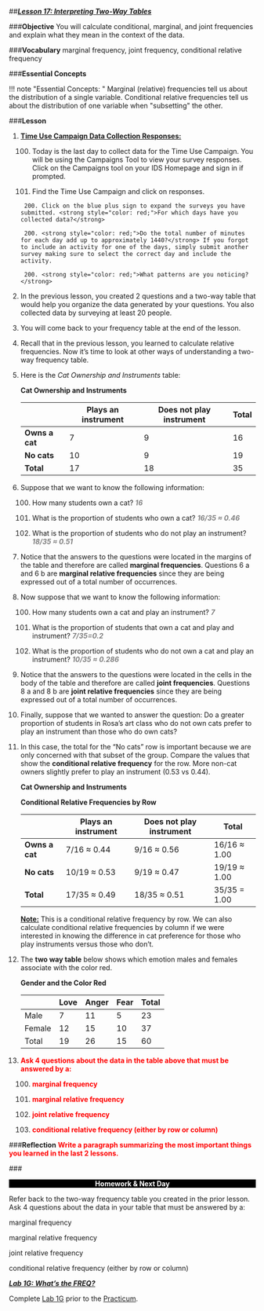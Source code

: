 ##***<u>Lesson 17: Interpreting Two-Way Tables</u>***

###**Objective**
You will calculate conditional, marginal, and joint frequencies and explain what they mean in the
context of the data.

###**Vocabulary**
marginal frequency, joint frequency, conditional relative frequency

###**Essential Concepts**

!!! note "Essential Concepts: "
    Marginal (relative) frequencies tell us about the distribution of a single variable.
    Conditional relative frequencies tell us about the distribution of one variable when "subsetting" the other.

###**Lesson**
1. **<u>Time Use Campaign Data Collection Responses:</u>**

    100. Today is the last day to collect data for the Time Use Campaign. You will be using the Campaigns Tool to view your survey responses. Click on the Campaigns tool on your IDS Homepage and sign in if prompted.

    100. Find the Time Use Campaign and click on responses.

        200. Click on the blue plus sign to expand the surveys you have submitted. <strong style="color: red;">For which days have you collected data?</strong>

        200. <strong style="color: red;">Do the total number of minutes for each day add up to approximately 1440?</strong> If you forgot to include an activity for one of the days, simply submit another survey making sure to select the correct day and include the activity.

        200. <strong style="color: red;">What patterns are you noticing?</strong>
        
2. In the previous lesson, you created 2 questions and a two-way table that would help you organize the data generated by your questions. You also collected data by surveying at least 20 people.

3. You will come back to your frequency table at the end of the lesson.

4. Recall that in the previous lesson, you learned to calculate relative frequencies. Now it’s time
to look at other ways of understanding a two-way frequency table.

5. Here is the *Cat Ownership and Instruments* table:

    **Cat Ownership and Instruments**

    |  | **Plays an instrument** | **Does not play instrument** | **Total** |
    | ------------ | ------------- | ------------ | ------------ |
    | **Owns a cat** | 7 | 9 | 16 |
    | **No cats** | 10 | 9 | 19 |
    | **Total** | 17 | 18 | 35 |

6. Suppose that we want to know the following information:

    100. How many students own a cat? <span style="color:grey">***16***</span>

    100. What is the proportion of students who own a cat? <span style="color:grey">***16/35 ≈ 0.46***</span>

    100. What is the proportion of students who do not play an instrument? <span style="color:grey">***18/35 ≈ 0.51***</span>

7. Notice that the answers to the questions were located in the margins of the table and therefore are called **marginal frequencies**. Questions 6 a and 6 b are **marginal relative frequencies** since they are being expressed out of a total number of occurrences.

8. Now suppose that we want to know the following information:

    100. How many students own a cat and play an instrument? <span style="color:grey">***7***</span>

    100. What is the proportion of students that own a cat and play and instrument? <span style="color:grey">***7/35=0.2***</span>

    100. What is the proportion of students who do not own a cat and play an instrument? <span style="color:grey">***10/35 ≈
    0.286***</span>

9. Notice that the answers to the questions were located in the cells in the body of the table and therefore are called **joint frequencies**. Questions 8 a and 8 b are **joint relative frequencies** since they are being expressed out of a total number of occurrences.


10. Finally, suppose that we wanted to answer the question: Do a greater proportion of students in
Rosa’s art class who do not own cats prefer to play an instrument than those who do own cats?

11. In this case, the total for the “No cats” row
is important because we are only concerned with that subset of the group. Compare the values that show the **conditional relative frequency** for the row. More non-cat owners slightly prefer to play an instrument (0.53 vs 0.44).

    **Cat Ownership and Instruments**

    **Conditional Relative Frequencies by Row**
    
    |  | **Plays an instrument** | **Does not play instrument** | **Total** |
    | ------------ | ------------- | ------------ | ------------ |
    | **Owns a cat** | 7/16 ≈ 0.44 | 9/16 ≈ 0.56 | 16/16 ≈ 1.00 |
    | **No cats** | 10/19 ≈ 0.53 | 9/19 ≈ 0.47 | 19/19 ≈ 1.00 |
    | **Total** | 17/35 ≈ 0.49 | 18/35 ≈ 0.51 | 35/35 = 1.00 |

    **<u>Note:</u>** This is a conditional relative frequency by row. We can also calculate conditional relative
    frequencies by column if we were interested in knowing the difference in cat preference for those
    who play instruments versus those who don’t.

12. The **two way table** below shows which emotion males and females associate with the color red.

    **Gender and the Color Red**

    | |Love | Anger | Fear |Total |
    | ------------ | ------------- | ------------ | ------------ | ------------ |
    | Male| 7 | 11 | 5 | 23 |
    | Female| 12 | 15 | 10 | 37 |
    | Total| 19 | 26 | 15 | 60 |

13. <strong style="color: red;">Ask 4 questions about the data in the table above that must be answered by a:</strong>

    100. <strong style="color: red;">marginal frequency</strong>

    100. <strong style="color: red;">marginal relative frequency</strong>

    100. <strong style="color: red;">joint relative frequency</strong>

    100. <strong style="color: red;">conditional relative frequency (either by row or column)</strong>

###**Reflection**
<strong style="color: red;"> Write a paragraph summarizing the most important things you learned in the last 2 lessons. </strong>

###<p style="background: black; color: white; text-align: center;">**Homework & Next Day**</p>
Refer back to the two-way frequency table you created in the prior lesson. Ask 4 questions about the data in your table that must be answered by a:

marginal frequency

marginal relative frequency

joint relative frequency

conditional relative frequency (either by row or column)

[<u>***Lab 1G: What’s the FREQ?***</u>](lab1g.md)

Complete [Lab 1G](lab1g.md) prior to the [Practicum](practicum2.md).